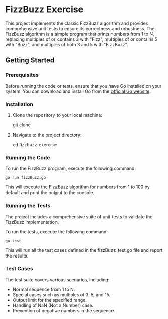 # FizzBuzz Exercise

This project implements the classic FizzBuzz algorithm and provides comprehensive unit tests to ensure its correctness and robustness. The FizzBuzz algorithm is a simple program that prints numbers from 1 to N, replacing multiples of or contains 3 with "Fizz", multiples of or contains 5 with "Buzz", and multiples of both 3 and 5 with "FizzBuzz".

## Getting Started

### Prerequisites

Before running the code or tests, ensure that you have Go installed on your system. You can download and install Go from the [official Go website](https://golang.org/doc/install).

### Installation

1. Clone the repository to your local machine:

   
   git clone <repository-url>

2. Navigate to the project directory:

    
    cd fizzbuzz-exercise

### Running the Code

To run the FizzBuzz program, execute the following command:

    
    go run fizzBuzz.go

This will execute the FizzBuzz algorithm for numbers from 1 to 100 by default and print the output to the console.

### Running the Tests

The project includes a comprehensive suite of unit tests to validate the FizzBuzz implementation.

To run the tests, execute the following command:

    
    go test

This will run all the test cases defined in the fizzBuzz_test.go file and report the results.

### Test Cases

The test suite covers various scenarios, including:

- Normal sequence from 1 to N.
- Special cases such as multiples of 3, 5, and 15.
- Output limit for the specified range.
- Handling of NaN (Not a Number) case.
- Prevention of negative numbers in the sequence.
    
